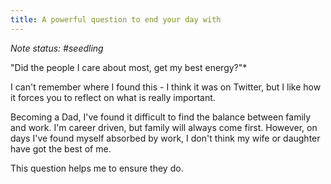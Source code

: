 ```yaml
---
title: A powerful question to end your day with 
---
```


*Note status: #seedling*

"Did the people I care about most, get my best energy?"*

I can't remember where I found this - I think it was on Twitter, but I like how it forces you to reflect on what is really important.

Becoming a Dad, I've found it difficult to find the balance between family and work. I'm career driven, but family will always come first. However, on days I've found myself absorbed by work, I don't think my wife or daughter have got the best of me. 

This question helps me to ensure they do.